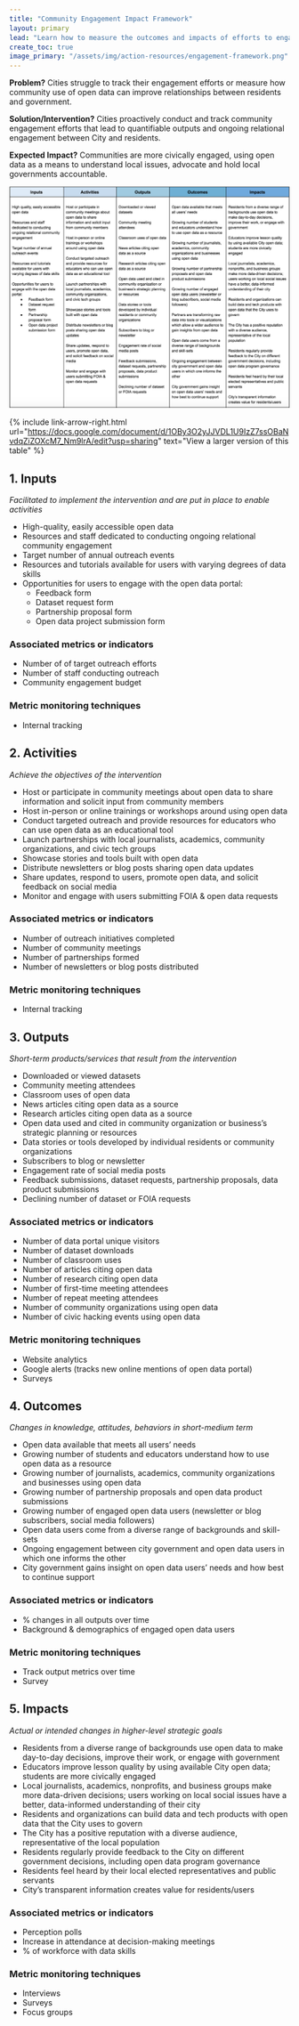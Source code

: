 ```yaml
---
title: "Community Engagement Impact Framework"
layout: primary
lead: "Learn how to measure the outcomes and impacts of efforts to engage the community around open data"
create_toc: true
image_primary: "/assets/img/action-resources/engagement-framework.png"
---
```


**Problem?** Cities struggle to track their engagement efforts or measure how community use of open data can improve relationships between residents and government.

**Solution/Intervention?** Cities proactively conduct and track community engagement efforts that lead to quantifiable outputs and ongoing relational engagement between City and residents.

**Expected Impact?** Communities are more civically engaged, using open data as a means to understand local issues, advocate and hold local governments accountable.

![Engagement framework image](/assets/img/action-resources/engagement-framework.png)

{%
  include link-arrow-right.html
  url="https://docs.google.com/document/d/1OBy3O2yJJVDL1U9IzZ7ssOBaNvdqZiZOXcM7_Nm9lrA/edit?usp=sharing"
  text="View a larger version of this table"
%}


## 1. Inputs

_Facilitated to implement the intervention and are put in place to enable activities_

- High-quality, easily accessible open data
- Resources and staff dedicated to conducting ongoing relational community engagement
- Target number of annual outreach events
- Resources and tutorials available for users with varying degrees of data skills
- Opportunities for users to engage with the open data portal:
  - Feedback form
  - Dataset request form
  - Partnership proposal form
  - Open data project submission form

### Associated metrics or indicators

- Number of of target outreach efforts
- Number of staff conducting outreach
- Community engagement budget

### Metric monitoring techniques

- Internal tracking


## 2. Activities

_Achieve the objectives of the intervention_

- Host or participate in community meetings about open data to share information and solicit input from community members
- Host in-person or online trainings or workshops around using open data
- Conduct targeted outreach and provide resources for educators who can use open data as an educational tool
- Launch partnerships with local journalists, academics, community organizations, and civic tech groups
- Showcase stories and tools built with open data
- Distribute newsletters or blog posts sharing open data updates
- Share updates, respond to users, promote open data, and solicit feedback on social media
- Monitor and engage with users submitting FOIA & open data requests

### Associated metrics or indicators

- Number of outreach initiatives completed
- Number of community meetings
- Number of partnerships formed
- Number of newsletters or blog posts distributed

### Metric monitoring techniques

- Internal tracking


## 3. Outputs

_Short-term products/services that result from the intervention_

- Downloaded or viewed datasets
- Community meeting attendees
- Classroom uses of open data
- News articles citing open data as a source
- Research articles citing open data as a source
- Open data used and cited in community organization or business’s strategic planning or resources
- Data stories or tools developed by individual residents or community organizations
- Subscribers to blog or newsletter
- Engagement rate of social media posts
- Feedback submissions, dataset requests, partnership proposals, data product submissions
- Declining number of dataset or FOIA requests

### Associated metrics or indicators

- Number of data portal unique visitors
- Number of dataset downloads
- Number of classroom uses
- Number of articles citing open data
- Number of research citing open data
- Number of first-time meeting attendees
- Number of repeat meeting attendees
- Number of community organizations using open data
- Number of civic hacking events using open data

### Metric monitoring techniques

- Website analytics
- Google alerts (tracks new online mentions of open data portal)
- Surveys


## 4. Outcomes

_Changes in knowledge, attitudes, behaviors in short-medium term_

- Open data available that meets all users’ needs
- Growing number of students and educators understand how to use open data as a resource
- Growing number of journalists, academics, community organizations and businesses using open data
- Growing number of partnership proposals and open data product submissions
- Growing number of engaged open data users (newsletter or blog subscribers, social media followers)
- Open data users come from a diverse range of backgrounds and skill-sets
- Ongoing engagement between city government and open data users in which one informs the other
- City government gains insight on open data users’ needs and how best to continue support

### Associated metrics or indicators

- % changes in all outputs over time
- Background & demographics of engaged open data users

### Metric monitoring techniques

- Track output metrics over time
- Survey


## 5. Impacts

_Actual or intended changes in higher-level strategic goals_

- Residents from a diverse range of backgrounds use open data to make day-to-day decisions, improve their work, or engage with government
- Educators improve lesson quality by using available City open data; students are more civically engaged
- Local journalists, academics, nonprofits, and business groups make more data-driven decisions; users working on local social issues have a better, data-informed  understanding of their city
- Residents and organizations can build data and tech products with open data that the City uses to govern
- The City has a positive reputation with a diverse audience, representative of the local population
- Residents regularly provide feedback to the City on different government decisions, including open data program governance
- Residents feel heard by their local elected representatives and public servants
- City’s transparent information creates value for residents/users

### Associated metrics or indicators

- Perception polls
- Increase in attendance at decision-making meetings
- % of workforce with data skills

### Metric monitoring techniques

- Interviews
- Surveys
- Focus groups
